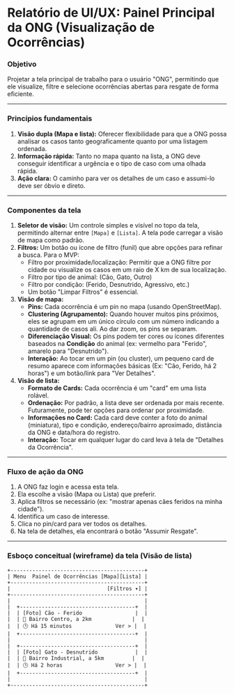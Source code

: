 # Relatório de UI/UX: Painel Principal da ONG (Visualização de Ocorrências)

### **Objetivo**

Projetar a tela principal de trabalho para o usuário "ONG", permitindo que ele visualize, filtre e selecione ocorrências abertas para resgate de forma eficiente.

---

### **Princípios fundamentais**

1.  **Visão dupla (Mapa e lista):** Oferecer flexibilidade para que a ONG possa analisar os casos tanto geograficamente quanto por uma listagem ordenada.
2.  **Informação rápida:** Tanto no mapa quanto na lista, a ONG deve conseguir identificar a urgência e o tipo de caso com uma olhada rápida.
3.  **Ação clara:** O caminho para ver os detalhes de um caso e assumi-lo deve ser óbvio e direto.

---

### **Componentes da tela**

1.  **Seletor de visão:** Um controle simples e visível no topo da tela, permitindo alternar entre `[Mapa]` e `[Lista]`. A tela pode carregar a visão de mapa como padrão.
2.  **Filtros:** Um botão ou ícone de filtro (funil) que abre opções para refinar a busca. Para o MVP:
    -   Filtro por proximidade/localização: Permitir que a ONG filtre por cidade ou visualize os casos em um raio de X km de sua localização.
    -   Filtro por tipo de animal: (Cão, Gato, Outro)
    -   Filtro por condição: (Ferido, Desnutrido, Agressivo, etc.)
    -   Um botão "Limpar Filtros" é essencial.
3.  **Visão de mapa:**
    -   **Pins:** Cada ocorrência é um pin no mapa (usando OpenStreetMap).
    -   **Clustering (Agrupamento):** Quando houver muitos pins próximos, eles se agrupam em um único círculo com um número indicando a quantidade de casos ali. Ao dar zoom, os pins se separam.
    -   **Diferenciação Visual:** Os pins podem ter cores ou ícones diferentes baseados na **Condição** do animal (ex: vermelho para "Ferido", amarelo para "Desnutrido").
    -   **Interação:** Ao tocar em um pin (ou cluster), um pequeno card de resumo aparece com informações básicas (Ex: "Cão, Ferido, há 2 horas") e um botão/link para "Ver Detalhes".
4.  **Visão de lista:**
    -   **Formato de Cards:** Cada ocorrência é um "card" em uma lista rolável.
    -   **Ordenação:** Por padrão, a lista deve ser ordenada por mais recente. Futuramente, pode ter opções para ordenar por proximidade.
    -   **Informações no Card:** Cada card deve conter a foto do animal (miniatura), tipo e condição, endereço/bairro aproximado, distância da ONG e data/hora do registro.
    -   **Interação:** Tocar em qualquer lugar do card leva à tela de "Detalhes da Ocorrência".

---

### **Fluxo de ação da ONG**

1.  A ONG faz login e acessa esta tela.
2.  Ela escolhe a visão (Mapa ou Lista) que preferir.
3.  Aplica filtros se necessário (ex: "mostrar apenas cães feridos na minha cidade").
4.  Identifica um caso de interesse.
5.  Clica no pin/card para ver todos os detalhes.
6.  Na tela de detalhes, ela encontrará o botão "Assumir Resgate".

---

### **Esboço conceitual (wireframe) da tela (Visão de lista)**

```
+-------------------------------------------+
| Menu  Painel de Ocorrências [Mapa][Lista] |
+-------------------------------------------+
|                               [Filtros ▾] |
+-------------------------------------------+
|                                           |
|  +-------------------------------------+  |
|  | [Foto] Cão - Ferido                 |  |
|  | 📍 Bairro Centro, a 2km             |  |
|  | 🕒 Há 15 minutos              Ver > |  |
|  +-------------------------------------+  |
|                                           |
|  +-------------------------------------+  |
|  | [Foto] Gato - Desnutrido            |  |
|  | 📍 Bairro Industrial, a 5km         |  |
|  | 🕒 Há 2 horas                 Ver > |  |
|  +-------------------------------------+  |
|                                           |
+-------------------------------------------+
```

